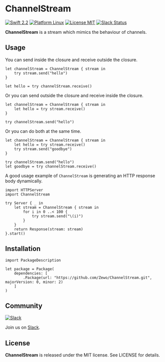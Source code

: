ChannelStream
=============
[![Swift 2.2](https://img.shields.io/badge/Swift-2.2-orange.svg?style=flat)](https://swift.org)
[![Platform Linux](https://img.shields.io/badge/Platform-Linux-lightgray.svg?style=flat)](https://swift.org)
[![License MIT](https://img.shields.io/badge/License-MIT-blue.svg?style=flat)](https://tldrlegal.com/license/mit-license)
[![Slack Status](https://zewo-slackin.herokuapp.com/badge.svg)](http://slack.zewo.io)

**ChannelStream** is a stream which mimics the behaviour of channels.

## Usage

You can send inside the closure and receive outside the closure.

```
let channelStream = ChannelStream { stream in
    try stream.send("hello")
}

let hello = try channelStream.receive()

```

Or you can send outside the closure and receive inside the closure.

```
let channelStream = ChannelStream { stream in
    let hello = try stream.receive()
}

try channelStream.send("hello")
```

Or you can do both at the same time.

```
let channelStream = ChannelStream { stream in
    let hello = try stream.receive()
    try stream.send("goodbye")
}

try channelStream.send("hello")
let goodbye = try channelStream.receive()
```

A good usage example of `ChannelStream` is generating an HTTP response body dynamically.

```
import HTTPServer
import ChannelStream

try Server { _ in
	let stream = ChannelStream { stream in
		for i in 0 ..< 100 {
    		try stream.send("\(i)")
    	}
    }
    return Response(stream: stream)
}.start()
```


## Installation

```
import PackageDescription

let package = Package(
    dependencies: [
        .Package(url: "https://github.com/Zewo/ChannelStream.git", majorVersion: 0, minor: 2)
    ]
)
```

## Community

[![Slack](http://s13.postimg.org/ybwy92ktf/Slack.png)](http://slack.zewo.io)

Join us on [Slack](http://slack.zewo.io).

License
-------

**ChannelStream** is released under the MIT license. See LICENSE for details.
